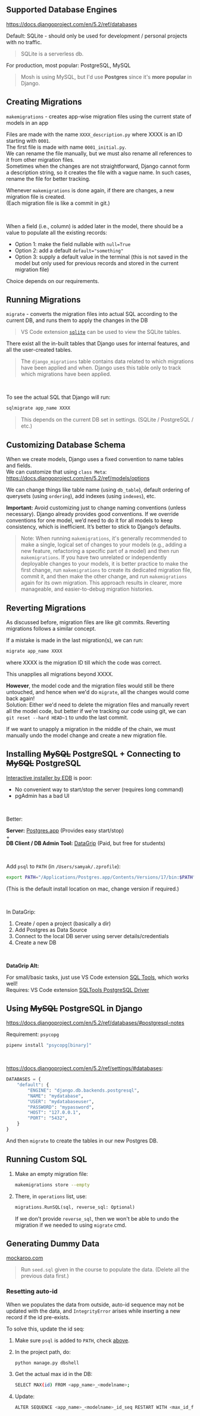 ## Supported Database Engines

https://docs.djangoproject.com/en/5.2/ref/databases

Default: SQLite - should only be used for development / personal projects with no traffic.

> SQLite is a serverless db.

For production, most popular: PostgreSQL, MySQL

> Mosh is using MySQL, but I'd use **Postgres** since it's **more popular** in Django.

## Creating Migrations

`makemigrations` - creates app-wise migration files using the current state of models in an app

Files are made with the name `XXXX_description.py` where XXXX is an ID starting with `0001`.  
The first file is made with name `0001_initial.py`.  
We can rename the file manually, but we must also rename all references to it from other migration files.  
Sometimes when the changes are not straightforward, Django cannot form a description string, so it creates the file with a vague name. In such cases, rename the file for better tracking.

Whenever `makemigrations` is done again, if there are changes, a new migration file is created.  
(Each migration file is like a commit in git.)

<br>

When a field (i.e., column) is added later in the model, there should be a value to populate all the existing records:

- Option 1: make the field nullable with `null=True`
- Option 2: add a default `default="something"`
- Option 3: supply a default value in the terminal (this is not saved in the model but only used for previous records and stored in the current migration file)

Choice depends on our requirements.

## Running Migrations

`migrate` - converts the migration files into actual SQL according to the current DB, and runs them to apply the changes in the DB

> VS Code extension [`sqlite`](https://marketplace.visualstudio.com/items?itemName=alexcvzz.vscode-sqlite) can be used to view the SQLite tables.

There exist all the in-built tables that Django uses for internal features, and all the user-created tables.

> The `django_migrations` table contains data related to which migrations have been applied and when. Django uses this table only to track which migrations have been applied.

<br>

To see the actual SQL that Django will run:

```sh
sqlmigrate app_name XXXX
```

> This depends on the current DB set in settings. (SQLite / PostgreSQL / etc.)

## Customizing Database Schema

When we create models, Django uses a fixed convention to name tables and fields.  
We can customize that using `class Meta`:  
https://docs.djangoproject.com/en/5.2/ref/models/options

We can change things like table name (using `db_table`), default ordering of querysets (using `ordering`), add indexes (using `indexes`), etc.

**Important:**
Avoid customizing just to change naming conventions (unless necessary). Django already provides good conventions.
If we override conventions for one model, we’d need to do it for all models to keep consistency, which is inefficient. It’s better to stick to Django’s defaults.

> Note: When running `makemigrations`, it's generally recommended to make a single, logical set of changes to your models (e.g., adding a new feature, refactoring a specific part of a model) and then run `makemigrations`. If you have two unrelated or independently deployable changes to your models, it is better practice to make the first change, run `makemigrations` to create its dedicated migration file, commit it, and then make the other change, and run `makemigrations` again for its own migration. This approach results in clearer, more manageable, and easier-to-debug migration histories.

## Reverting Migrations

As discussed before, migration files are like git commits. Reverting migrations follows a similar concept.

If a mistake is made in the last migration(s), we can run:

```sh
migrate app_name XXXX
```

where XXXX is the migration ID till which the code was correct.

This unapplies all migrations beyond XXXX.

**However**, the model code and the migration files would still be there untouched, and hence when we'd do `migrate`, all the changes would come back again!  
Solution: Either we'd need to delete the migration files and manually revert all the model code, but better if we're tracking our code using git, we can `git reset --hard HEAD~1` to undo the last commit.

If we want to unapply a migration in the middle of the chain, we must manually undo the model change and create a new migration file.

## Installing ~~MySQL~~ PostgreSQL + Connecting to ~~MySQL~~ PostgreSQL

[Interactive installer by EDB](https://www.postgresql.org/download/macosx/#:~:text=Interactive%20installer%20by%20EDB) is poor:

- No convenient way to start/stop the server (requires long command)
- pgAdmin has a bad UI

<br>

Better:

**Server:**
[Postgres.app](https://www.postgresql.org/download/macosx/#:~:text=Postgres.app) (Provides easy start/stop)  
\+  
**DB Client / DB Admin Tool:**
[DataGrip](https://www.jetbrains.com/datagrip) (Paid, but free for students)

<br>

Add `psql` to `PATH` (in `/Users/samyak/.zprofile`):

```sh
export PATH="/Applications/Postgres.app/Contents/Versions/17/bin:$PATH"
```

(This is the default install location on mac, change version if required.)

<br>

In DataGrip:

1. Create / open a project (basically a dir)
2. Add Postgres as Data Source
3. Connect to the local DB server using server details/credentials
4. Create a new DB

<br>

**DataGrip Alt:**

For small/basic tasks, just use VS Code extension [SQL Tools](https://marketplace.visualstudio.com/items?itemName=mtxr.sqltools), which works well!  
Requires: VS Code extension [SQLTools PostgreSQL Driver](https://marketplace.visualstudio.com/items?itemName=mtxr.sqltools-driver-pg)

## Using ~~MySQL~~ PostgreSQL in Django

https://docs.djangoproject.com/en/5.2/ref/databases/#postgresql-notes

Requirement: `psycopg`

```sh
pipenv install "psycopg[binary]"
```

<br>

https://docs.djangoproject.com/en/5.2/ref/settings/#databases:

```py
DATABASES = {
    "default": {
        "ENGINE": "django.db.backends.postgresql",
        "NAME": "mydatabase",
        "USER": "mydatabaseuser",
        "PASSWORD": "mypassword",
        "HOST": "127.0.0.1",
        "PORT": "5432",
    }
}
```

And then `migrate` to create the tables in our new Postgres DB.

## Running Custom SQL

1. Make an empty migration file:

   ```sh
   makemigrations store --empty
   ```

2. There, in `operations` list, use:

   ```py
   migrations.RunSQL(sql, reverse_sql: Optional)
   ```

   If we don't provide `reverse_sql`, then we won't be able to undo the migration if we needed to using `migrate` cmd.

## Generating Dummy Data

[mockaroo.com](https://www.mockaroo.com)

> Run `seed.sql` given in the course to populate the data. (Delete all the previous data first.)

### Resetting auto-id

When we populates the data from outside, auto-id sequence may not be updated with the data, and `IntegrityError` arises while inserting a new record if the id pre-exists.

To solve this, update the id seq:

1. Make sure `psql` is added to `PATH`, check [above](/Notes/Part%201/3.%20Setting%20Up%20the%20Database.md#installing-mysql-postgresql--connecting-to-mysql-postgresql).

2. In the project path, do:

   ```sh
   python manage.py dbshell
   ```

3. Get the actual max id in the DB:

   ```sh
   SELECT MAX(id) FROM <app_name>_<modelname>;
   ```

4. Update:

   ```sh
   ALTER SEQUENCE <app_name>_<modelname>_id_seq RESTART WITH <max_id_from_above>+1;
   ```
